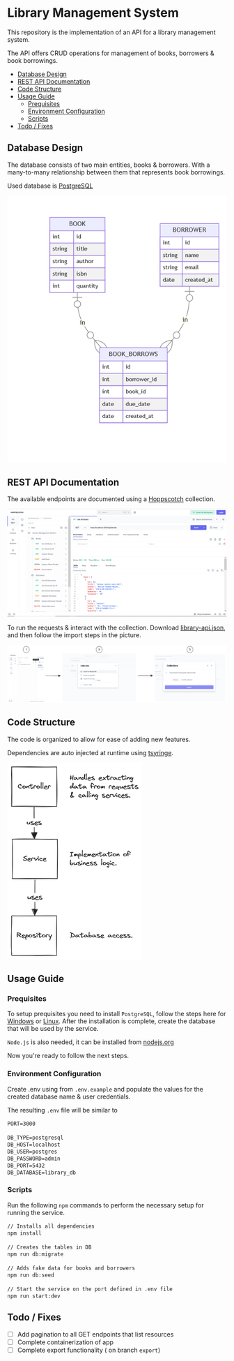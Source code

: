 <!-- omit in toc -->
# Library Management System

This repository is the implementation of an API for a library management system. 

The API offers CRUD operations for management of books, borrowers & book borrowings.

- [Database Design](#database-design)
- [REST API Documentation](#rest-api-documentation)
- [Code Structure](#code-structure)
- [Usage Guide](#usage-guide)
  - [Prequisites](#prequisites)
  - [Environment Configuration](#environment-configuration)
  - [Scripts](#scripts)
- [Todo / Fixes](#todo--fixes)


## Database Design

The database consists of two main entities, books & borrowers. With a many-to-many relationship between them that represents book borrowings.

Used database is [PostgreSQL](https://www.postgresql.org/)

![Database Schema](./docs/db-schema.png)

## REST API Documentation

The available endpoints are documented using a [Hoppscotch](https://hoppscotch.io/) collection.

![Alt text](./docs/api-docs.png)

To run the requests & interact with the collection. Download [library-api.json](./docs/library-api.json), and then follow the import steps in the picture.

![Alt text](./docs/import-steps.png)




## Code Structure

The code is organized to allow for ease of adding new features.

Dependencies are auto injected at runtime using [tsyringe](https://github.com/microsoft/tsyringe).

![Service Structure](./docs/code-structure.png)


## Usage Guide

### Prequisites

To setup prequisites you need to install `PostgreSQL`, follow the steps here for [Windows](https://www.postgresql.org/download/windows/) or [Linux](https://ubuntu.com/server/docs/databases-postgresql). After the installation is complete, create the database that will be used by the service.

`Node.js` is also needed, it can be installed from [nodejs.org](https://nodejs.org/en)

Now you're ready to follow the next steps.

### Environment Configuration

Create .env using from `.env.example` and populate the values for the created database name & user credentials.

The resulting `.env` file will be similar to

```
PORT=3000

DB_TYPE=postgresql
DB_HOST=localhost
DB_USER=postgres
DB_PASSWORD=admin
DB_PORT=5432
DB_DATABASE=library_db
```

### Scripts

Run the following `npm` commands to perform the necessary setup for running the service.

```
// Installs all dependencies
npm install

// Creates the tables in DB
npm run db:migrate

// Adds fake data for books and borrowers
npm run db:seed

// Start the service on the port defined in .env file
npm run start:dev

```

## Todo / Fixes

- [ ] Add pagination to all GET endpoints that list resources
- [ ] Complete containerization of app
- [ ] Complete export functionality ( on branch `export`)